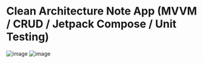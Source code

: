 # Clean Architecture Note App (MVVM / CRUD / Jetpack Compose / Unit Testing)

![image](https://github.com/michaeljordanr/NotesApp/assets/7414749/77e718b6-571a-4c50-8ec3-05654743d8d5)
![image](https://github.com/michaeljordanr/NotesApp/assets/7414749/1831c993-036e-491b-a32f-0709abca0593)

